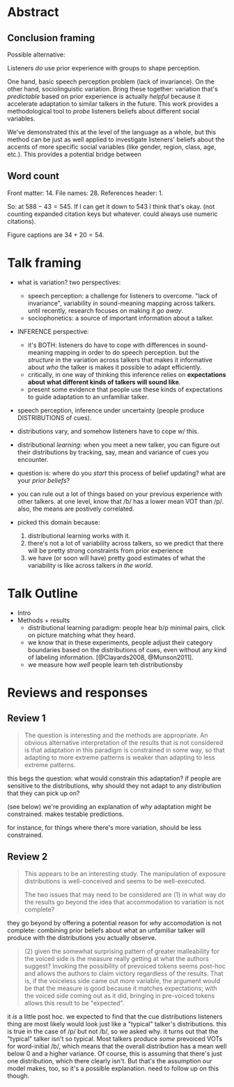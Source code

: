 # Abstract

## Conclusion framing

Possible alternative: 

Listeners _do_ use prior experience with groups to shape perception.

One hand, basic speech perception problem (lack of invariance). On the other hand, sociolinguistic variation. Bring these together: variation that's _predictable_ based on prior experience is actually _helpful_ because it accelerate adaptation to similar talkers in the future. This work provides a methodological tool to _probe_ listeners beliefs about different social variables.

We've demonstrated this at the level of the language as a whole, but this method can be just as well applied to investigate listeners' beliefs about the accents of more specific social variables (like gender, region, class, age, etc.).  This provides a potential bridge between


## Word count

Front matter: 14.
File names: 28.
References header: 1.

So: at $588 - 43 = 545$.  If I can get it down to 543 I think that's okay. (not counting expanded citation keys but whatever. could always use numeric citations).

Figure captions are $34 + 20 = 54$.



# Talk framing

* what is variation? two perspectives:
    * speech perception: a challenge for listeners to overcome. "lack of invariance", variability in sound-meaning mapping across talkers. until recently, research focuses on making it _go away_.
    * sociophonetics: a source of important information about a talker. 
* INFERENCE perspective: 
    * it's BOTH: listeners do have to cope with differences in sound-meaning mapping in order to do speech perception. but the _structure_ in the variation across talkers that makes it informative about _who_ the talker is makes it possible to adapt efficiently.
    * critically, in one way of thinking this inference relies on __expectations about what different kinds of talkers will sound like__.
    * present some evidence that people use these kinds of expectations to guide adaptation to an unfamiliar talker.



* speech perception, inference under uncertainty (people produce DISTRIBUTIONS of cues).
* distributions vary, and somehow listeners have to cope w/ this.
* distributional _learning_: when you meet a new talker, you can figure out their distributions by tracking, say, mean and variance of cues you encounter.
* question is: where do you _start_ this process of belief updating? what are your _prior beliefs_?
* you can rule out a lot of things based on your previous experience with other talkers. at one level, know that /b/ has a lower mean VOT than /p/. also, the means are postively correlated.

* picked this domain because:
    1. distributional learning works with it.
    2. there's not a lot of variability across talkers, so we predict that there will be pretty strong constraints from prior experience
    3. we have (or soon will have) pretty good estimates of what the variability is like across talkers _in the world_.


# Talk Outline

* Intro
* Methods + results
    * distributional learning paradigm: people hear b/p minimal pairs, click on picture matching what they heard.
    * we know that in these experiments, people adjust their category boundaries based on the distributions of cues, even without any kind of labeling information. [@Clayards2008, @Munson2011].
    * we measure how _well_ people learn teh distributionsby 
# Reviews and responses


## Review 1


> The question is interesting and the methods are appropriate. An obvious alternative interpretation of the results that is not considered is that adaptation in this paradigm is constrained in some way, so that adapting to more extreme patterns is weaker than adapting to less extreme patterns.

this begs the question: what would constrain this adaptation? if people are sensitive to the distributions, why should they not adapt to any distribution that they can pick up on?

(see below) we're providing an explanation of _why_ adaptation might be constrained. makes testable predictions.

for instance, for things where there's more variation, should be less constrained.

## Review 2


> This appears to be an interesting study. The manipulation of exposure distributions is well-conceived and seems to be well-executed. 
> 
> The two issues that may need to be considered are (1) in what way do the results go beyond the idea that accommodation to variation is not complete?

they go beyond by offering a potential reason for _why_ accomodation is not complete: combining prior beliefs about what an unfamiliar talker will produce with the distributions you actually observe. 

> (2) given the somewhat surprising pattern of greater malleability for the voiced side is the measure really getting at what the authors suggest?  Invoking the possibility of prevoiced tokens seems post-hoc and allows the authors to claim victory regardless of the results.  That is, if the voiceless side came out more variable, the argument would be that the measure is good because it matches expectations; with the voiced side coming out as it did, bringing in  pre-voiced tokens allows this result to be "expected".

it _is_ a little post hoc. we expected to find that the cue distributions listeners thing are most likely would look just like a "typical" talker's distributions. this is true in the case of /p/ but not /b/, so we asked why. it turns out that the "typical" talker isn't so typical. Most talkers produce _some_ prevoiced VOTs for word-initial /b/, which means that the overall distribution has a mean well below 0 and a higher variance. Of course, this is assuming that there's just one distribution, which there clearly isn't. But that's the assumption our model makes, too, so it's a possible explanation. need to follow up on this though.
